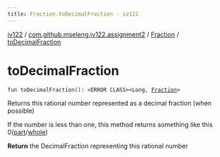 ```yaml
---
title: Fraction.toDecimalFraction - iv122
---
```


[iv122](../../index.md) / [com.github.mseleng.iv122.assignment2](../index.md) / [Fraction](index.md) / [toDecimalFraction](.)

# toDecimalFraction

`fun toDecimalFraction(): <ERROR CLASS><Long, `[`Fraction`](index.md)`>`

Returns this rational number represented as a decimal fraction (when possible)

If the number is less than one, this method returns something like this 0([part](part.md)/[whole](whole.md))

**Return**
the DecimalFraction representing this rational number

